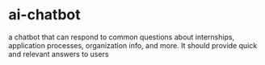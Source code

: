 # ai-chatbot
a chatbot that can respond to common questions about internships, application processes, organization info, and more. It should provide quick and relevant answers to users
